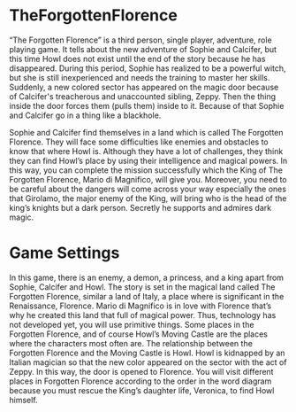 # TheForgottenFlorence
“The Forgotten Florence” is a third person, single player, adventure, role playing game. It tells about the new adventure of Sophie and
Calcifer, but this time Howl does not exist until the end of the story because he has disappeared. During this period, Sophie has realized
to be a powerful witch, but she is still inexperienced and needs the training to master her skills. Suddenly, a new colored sector has
appeared on the magic door because of Calcifer's treacherous and unaccounted sibling, Zeppy. Then the thing inside the door forces them
(pulls them) inside to it. Because of that Sophie and Calcifer go in a thing like a blackhole.

Sophie and Calcifer find themselves in a land which is called The Forgotten Florence. They will face some difficulties like enemies and
obstacles to know that where Howl is. Although they have a lot of challenges, they think they can find Howl’s place by using their
intelligence and magical powers.  In this way, you can complete the mission successfully which the King of The Forgotten Florence, Mario
di Magnifico, will give you. Moreover, you need to be careful about the dangers will come across your way especially the ones that
Girolamo, the major enemy of the King, will bring who is the head of the king’s knights but a dark person. Secretly he supports and
admires dark magic.

# Game Settings
In this game, there is an enemy, a demon, a princess, and a king apart from Sophie, Calcifer and Howl. The story is set in the magical
land called The Forgotten Florence, similar a land of Italy, a place where is significant in the Renaissance, Florence. Mario di Magnifico
is in love with Florence that’s why he created this land that full of magical power. Thus, technology has not developed yet, you will use
primitive things. Some places in the Forgotten Florence, and of course Howl’s Moving Castle are the places where the characters most often
are. 
The relationship between the Forgotten Florence and the Moving Castle is Howl. Howl is kidnapped by an Italian magician so that the new
color appeared on the sector with the act of Zeppy. In this way, the door is opened to Florence. You will visit different places in
Forgotten Florence according to the order in the word diagram because you must rescue the King’s daughter life, Veronica, to find Howl
himself.
